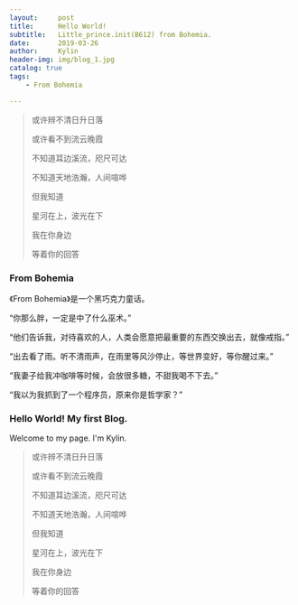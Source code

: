 ```yaml
---
layout:     post
title:      Hello World!
subtitle:   Little_prince.init(B612) from Bohemia.
date:       2019-03-26
author:     Kylin
header-img: img/blog_1.jpg
catalog: true
tags:
    - From Bohemia

---
```



>或许辨不清日升日落
>
>或许看不到流云晚霞
>
>不知道耳边溪流，咫尺可达
>
>不知道天地浩瀚，人间喧哗
>
>但我知道
>
>星河在上，波光在下
>
>我在你身边
>
>等着你的回答


### From Bohemia

《From Bohemia》是一个黑巧克力童话。

“你那么胖，一定是中了什么巫术。”

“他们告诉我，对待喜欢的人，人类会愿意把最重要的东西交换出去，就像戒指。”

“出去看了雨。听不清雨声，在雨里等风沙停止，等世界变好，等你醒过来。”

“我妻子给我冲咖啡等时候，会放很多糖，不甜我喝不下去。”

“我以为我抓到了一个程序员，原来你是哲学家？”


### Hello World! My first Blog.

Welcome to my page. I'm Kylin.

>或许辨不清日升日落
>
>或许看不到流云晚霞
>
>不知道耳边溪流，咫尺可达
>
>不知道天地浩瀚，人间喧哗
>
>但我知道
>
>星河在上，波光在下
>
>我在你身边
>
>等着你的回答